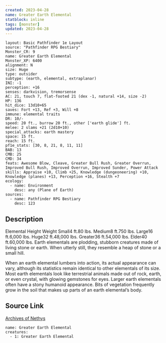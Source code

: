 ```yaml
---
created: 2023-04-28
name: Greater Earth Elemental
statblock: inline
tags: [monster]
updated: 2023-04-28
---
```

```statblock
layout: Basic Pathfinder 1e Layout
source: "Pathfinder RPG Bestiary"
Monster_CR: 9
name: Greater Earth Elemental
Monster_XP: 6400
alignment: N
size: Huge
type: outsider
subtype: (earth, elemental, extraplanar)
INI: -1
perception: +16
senses: darkvision, tremorsense
AC: 21, touch 7, flat-footed 21 (dex -1, natural +14, size -2)
HP: 136
hit_dice: 13d10+65
saves: Fort +13, Ref +3, Will +8
immune: elemental traits
DR: 10/-
speed: 20 ft., burrow 20 ft., other ['earth glide'] ft.
melee: 2 slams +21 (2d10+10)
special_attacks: earth mastery
space: 15 ft.
reach: 15 ft.
pf1e_stats: [30, 8, 21, 8, 11, 11]
BAB: 13
CMB: 25
CMD: 34
feats: Awesome Blow, Cleave, Greater Bull Rush, Greater Overrun, Improved Bull Rush, Improved Overrun, Improved Sunder, Power Attack
skills: Appraise +10, Climb +25, Knowledge (dungeoneering) +10, Knowledge (planes) +13, Perception +16, Stealth +7
ecology:
  - name: Environment
    desc: any (Plane of Earth)
sources:
  - name: Pathfinder RPG Bestiary
    desc: 123
```
## Description
Elemental Height Weight Small4 ft.80 lbs. Medium8 ft.750 lbs. Large16 ft.6,000 lbs. Huge32 ft.48,000 lbs. Greater36 ft.54,000 lbs. Elder40 ft.60,000 lbs.
 Earth elementals are plodding, stubborn creatures made of living stone or earth. When utterly still, they resemble a heap of stone or a small hill.

When an earth elemental lumbers into action, its actual appearance can vary, although its statistics remain identical to other elementals of its size. Most earth elementals look like terrestrial animals made out of rock, earth, or even crystal, with glowing gemstones for eyes. Larger earth elementals often have a stony humanoid appearance. Bits of vegetation frequently grow in the soil that makes up parts of an earth elemental’s body.
## Source Link
[Archives of Nethys](https://aonprd.com/MonsterDisplay.aspx?ItemName=Greater%20Earth%20Elemental)
```encounter-table
name: Greater Earth Elemental
creatures:
  - 1: Greater Earth Elemental
```
